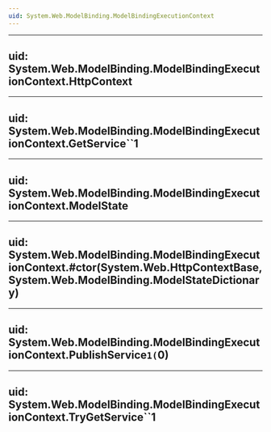 ```yaml
---
uid: System.Web.ModelBinding.ModelBindingExecutionContext
---
```


---
uid: System.Web.ModelBinding.ModelBindingExecutionContext.HttpContext
---

---
uid: System.Web.ModelBinding.ModelBindingExecutionContext.GetService``1
---

---
uid: System.Web.ModelBinding.ModelBindingExecutionContext.ModelState
---

---
uid: System.Web.ModelBinding.ModelBindingExecutionContext.#ctor(System.Web.HttpContextBase,System.Web.ModelBinding.ModelStateDictionary)
---

---
uid: System.Web.ModelBinding.ModelBindingExecutionContext.PublishService``1(``0)
---

---
uid: System.Web.ModelBinding.ModelBindingExecutionContext.TryGetService``1
---
